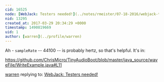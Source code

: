 ```yaml
---
cid: 16525
node: [WebJack: Testers needed!](../notes/rmeister/07-18-2016/webjack-testers-needed)
nid: 13295
created_at: 2017-03-29 20:34:29 +0000
timestamp: 1490819669
uid: 1
author: [warren](../profile/warren)
---
```


Ah - `sampleRate` -- 44100 -- is probably hertz, so that's helpful. It's in:

https://github.com/ChrisMicro/TinyAudioBoot/blob/master/java_source/waveFile/WriteExample.java#L11

[warren](../profile/warren) replying to: [WebJack: Testers needed!](../notes/rmeister/07-18-2016/webjack-testers-needed)

